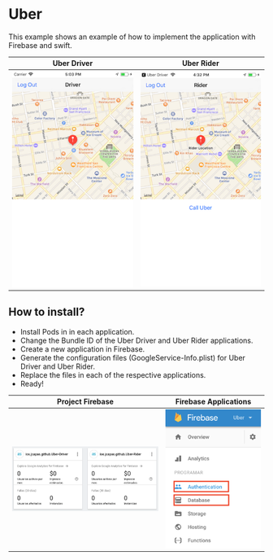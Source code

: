 # Uber
This example shows an example of how to implement the application with Firebase and swift.

|   Uber Driver   |   Uber Rider    |
|:---------------:|:---------------:|
| ![png](https://github.com/jcapasix/Uber/blob/master/Uber%20Driver/Uber%20Driver/Assets.xcassets/screen/Driv.imageset/Driv.png?) | ![png](https://github.com/jcapasix/Uber/blob/master/Uber%20Driver/Uber%20Driver/Assets.xcassets/screen/Rider.imageset/Rider.png?) |

## How to install?
- Install Pods in in each application.
- Change the Bundle ID of the Uber Driver and Uber Rider applications.
- Create a new application in Firebase.
- Generate the configuration files (GoogleService-Info.plist) for Uber Driver and Uber Rider.
- Replace the files in each of the respective applications.
- Ready!

| Project Firebase |Firebase Applications|
|:----------------:|:-------------------:|
| ![png](https://github.com/jcapasix/Uber/blob/master/Uber%20Driver/Uber%20Driver/Assets.xcassets/screen/aplications.imageset/aplications.png?) | ![png](https://github.com/jcapasix/Uber/blob/master/Uber%20Driver/Uber%20Driver/Assets.xcassets/screen/fun.imageset/fun.png?) |